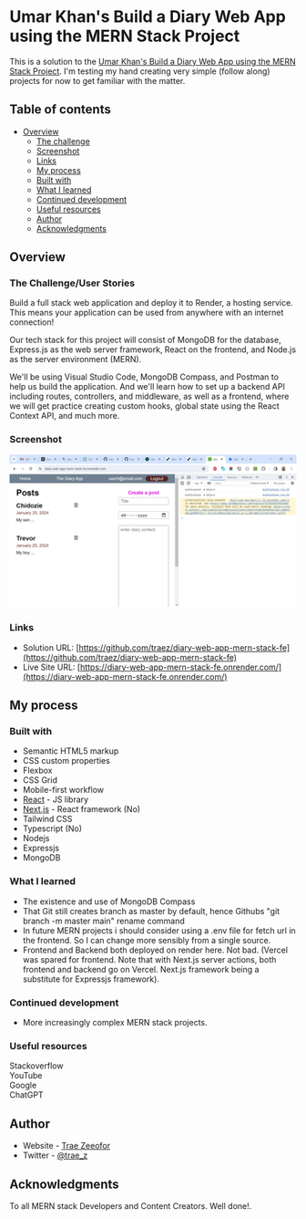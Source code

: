 # Umar Khan's Build a Diary Web App using the MERN Stack Project

This is a solution to the [Umar Khan's Build a Diary Web App using the MERN Stack Project](https://www.youtube.com/watch?v=rl7AVEi5hls). I'm testing my hand creating very simple (follow along) projects for now to get familiar with the matter. 

## Table of contents

- [Overview](#overview)
  - [The challenge](#the-challenge)
  - [Screenshot](#screenshot)
  - [Links](#links)
  - [My process](#my-process)
  - [Built with](#built-with)
  - [What I learned](#what-i-learned)
  - [Continued development](#continued-development)
  - [Useful resources](#useful-resources)
  - [Author](#author)
  - [Acknowledgments](#acknowledgments)

## Overview

### The Challenge/User Stories

Build a full stack web application and deploy it to Render, a hosting service. This means your application can be used from anywhere with an internet connection!

Our tech stack for this project will consist of MongoDB for the database, Express.js as the web server framework, React on the frontend, and Node.js as the server environment (MERN).

We'll be using Visual Studio Code, MongoDB Compass, and Postman to help us build the application. And we'll learn how to set up a backend API including routes, controllers, and middleware, as well as a frontend, where we will get practice creating custom hooks, global state using the React Context API, and much more. 

### Screenshot

![](screenshot-desktop.png)

### Links

- Solution URL: [https://github.com/traez/diary-web-app-mern-stack-fe](https://github.com/traez/diary-web-app-mern-stack-fe)
- Live Site URL: [https://diary-web-app-mern-stack-fe.onrender.com/](https://diary-web-app-mern-stack-fe.onrender.com/)

## My process

### Built with

- Semantic HTML5 markup 
- CSS custom properties 
- Flexbox 
- CSS Grid 
- Mobile-first workflow 
- [React](https://reactjs.org/) - JS library 
- [Next.js](https://nextjs.org/) - React framework (No)
- Tailwind CSS  
- Typescript (No)
- Nodejs
- Expressjs
- MongoDB

### What I learned

- The existence and use of MongoDB Compass  
- That Git still creates branch as master by default, hence Githubs "git branch -m master main" rename command  
- In future MERN projects i should consider using a .env file for fetch url in the frontend. So I can change more sensibly from a single source.   
- Frontend and Backend both deployed on render here. Not bad. (Vercel was spared for frontend. Note that with Next.js server actions, both frontend and backend go on Vercel. Next.js framework being a substitute for Expressjs framework).  

### Continued development

- More increasingly complex MERN stack projects. 

### Useful resources

Stackoverflow  
YouTube  
Google  
ChatGPT

## Author

- Website - [Trae Zeeofor](https://github.com/traez)
- Twitter - [@trae_z](https://twitter.com/trae_z)

## Acknowledgments

To all MERN stack Developers and Content Creators. Well done!.
